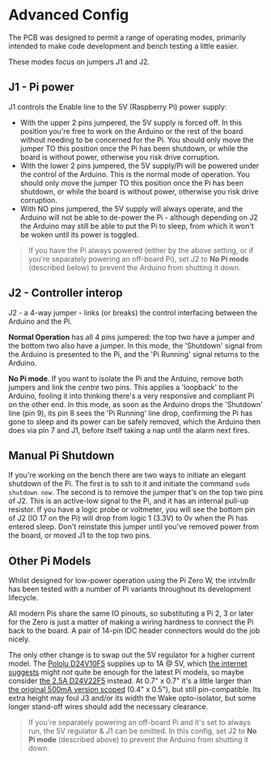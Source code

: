 # Advanced Config

The PCB was designed to permit a range of operating modes, primarily intended to make code development and bench testing a little easier.

These modes focus on jumpers J1 and J2.

## J1 - Pi power
J1 controls the Enable line to the 5V (Raspberry Pi) power supply:
- With the upper 2 pins jumpered, the 5V supply is forced off. In this position you're free to work on the Arduino or the rest of the board without needing to be concerned for the Pi. You should only move the jumper TO this position once the Pi has been shutdown, or while the board is without power, otherwise you risk drive corruption.
- With the lower 2 pins jumpered, the 5V supply/Pi will be powered under the control of the Arduino. This is the normal mode of operation. You should only move the jumper TO this position once the Pi has been shutdown, or while the board is without power, otherwise you risk drive corruption.
- With NO pins jumpered, the 5V supply will always operate, and the Arduino will not be able to de-power the Pi - although depending on J2 the Arduino may still be able to put the Pi to sleep, from which it won't be woken until its power is toggled.

> If you have the Pi always powered (either by the above setting, or if you're separately powering an off-board Pi), set J2 to **No Pi mode** (described below) to prevent the Arduino from shutting it down.

## J2 - Controller interop
J2 - a 4-way jumper - links (or breaks) the control interfacing between the Arduino and the Pi.

**Normal Operation** has all 4 pins jumpered: the top two have a jumper and the bottom two also have a jumper. In this mode, the 'Shutdown' signal from the Arduino is presented to the Pi, and the 'Pi Running' signal returns to the Arduino. 

**No Pi mode**. If you want to isolate the Pi and the Arduino, remove both jumpers and link the _centre_ two pins. This applies a 'loopback' to the Arduino, fooling it into thinking there's a very responsive and compliant Pi on the other end. In this mode, as soon as the Arduino drops the 'Shutdown' line (pin 9), its pin 8 sees the 'Pi Running' line drop, confirming the Pi has gone to sleep and its power can be safely removed, which the Arduino then does via pin 7 and J1, before itself taking a nap until the alarm next fires.

## Manual Pi Shutdown

If you're working on the bench there are two ways to initiate an elegant shutdown of the Pi. The first is to ssh to it and initiate the command `sudo shutdown now`. The second is to remove the jumper that's on the top two pins of J2. This is an active-low signal to the Pi, and it has an internal pull-up resistor. If you have a logic probe or voltmeter, you will see the bottom pin of J2 (IO 17 on the Pi) will drop from logic 1 (3.3V) to 0v when the Pi has entered sleep. Don't reinstate this jumper until you've removed power from the board, or moved J1 to the top two pins.

## Other Pi Models

Whilst designed for low-power operation using the Pi Zero W, the intvlm8r has been tested with a number of Pi variants throughout its development lifecycle.

All modern Pis share the same IO pinouts, so substituting a Pi 2, 3 or later for the Zero is just a matter of making a wiring hardness to connect the Pi back to the board. A pair of 14-pin IDC header connectors would do the job nicely.

The only other change is to swap out the 5V regulator for a higher current model. The [Pololu D24V10F5](https://www.pololu.com/product/2831) supplies up to 1A @ 5V, which [the internet suggests](https://www.pidramble.com/wiki/benchmarks/power-consumption) might _not_ quite be enough for the latest Pi models, so maybe consider [the 2.5A D24V22F5](https://www.pololu.com/product/2858) instead. At 0.7" x 0.7" it's a little larger than [the original 500mA version scoped](https://www.pololu.com/product/2843) (0.4" x 0.5"), but still pin-compatible. Its extra height may foul J3 and/or its width the Wake opto-isolator, but some longer stand-off wires should add the necessary clearance.

> If you're separately powering an off-board Pi and it's set to always run, the 5V regulator & J1 can be omitted. In this config, set J2 to **No Pi mode** (described above) to prevent the Arduino from shutting it down.


